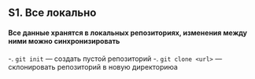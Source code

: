 ## S1. Все локально
#### Все данные хранятся в локальных репозиториях, изменения между ними можно синхронизировать
-. `git init` — создать пустой репозиторий
-. `git clone <url>` — склонировать репозиторий в новую директориюa